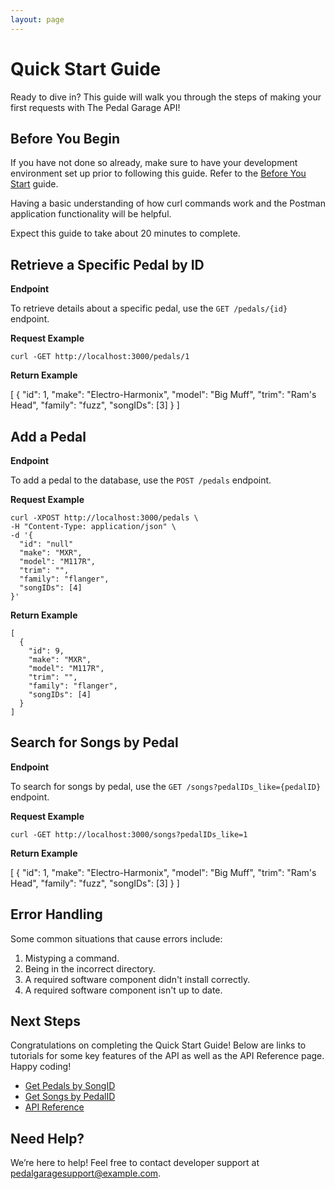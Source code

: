 ```yaml
---
layout: page
---
```


# Quick Start Guide

Ready to dive in? This guide will walk you through the steps of making your first requests with The Pedal Garage API!

## Before You Begin

If you have not done so already, make sure to have your development environment set up prior to following this guide. Refer to the [Before You Start](pg-before-you-start.md) guide.

Having a basic understanding of how curl commands work and the Postman application functionality will be helpful.

Expect this guide to take about 20 minutes to complete.

## Retrieve a Specific Pedal by ID

**Endpoint**

To retrieve details about a specific pedal, use the `GET /pedals/{id}` endpoint.

**Request Example**

```shell
curl -GET http://localhost:3000/pedals/1
```

**Return Example**

[
      {
        "id": 1, 
        "make": "Electro-Harmonix",
        "model": "Big Muff",
        "trim": "Ram's Head",
        "family": "fuzz",
        "songIDs": [3]
      }
]

## Add a Pedal

**Endpoint**

To add a pedal to the database, use the `POST /pedals` endpoint.

**Request Example**

```shell
curl -XPOST http://localhost:3000/pedals \
-H "Content-Type: application/json" \
-d '{
  "id": "null"
  "make": "MXR", 
  "model": "M117R", 
  "trim": "", 
  "family": "flanger", 
  "songIDs": [4]
}'
```

**Return Example**

```shell
[
  {
    "id": 9,
    "make": "MXR",
    "model": "M117R",
    "trim": "",
    "family": "flanger",
    "songIDs": [4]
  }
]
```

## Search for Songs by Pedal

**Endpoint**

To search for songs by pedal, use the `GET /songs?pedalIDs_like={pedalID}` endpoint.

**Request Example**

```shell
curl -GET http://localhost:3000/songs?pedalIDs_like=1
```

**Return Example**

[
      {
        "id": 1, 
        "make": "Electro-Harmonix",
        "model": "Big Muff",
        "trim": "Ram's Head",
        "family": "fuzz",
        "songIDs": [3]
      }
]

## Error Handling

Some common situations that cause errors include:

1. Mistyping a command.
2. Being in the incorrect directory.
3. A required software component didn't install correctly.
4. A required software component isn't up to date.

## Next Steps

 Congratulations on completing the Quick Start Guide! Below are links to tutorials for some key features of the API as well as the API Reference page. Happy coding!

* [Get Pedals by SongID](pg-tutorial-get-pedals-by-songID.md)
* [Get Songs by PedalID](pg-tutorial-get-songs-by-pedalID.md)
* [API Reference](API-reference.md)

## Need Help?

We’re here to help! Feel free to contact developer support at pedalgaragesupport@example.com.